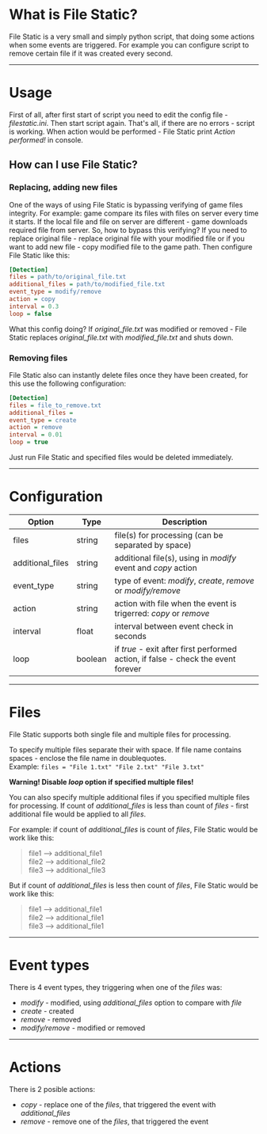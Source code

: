 What is File Static?
====================
File Static is a very small and simply python script, that doing some actions when some events are triggered.
For example you can configure script to remove certain file if it was created every second.

---

Usage
=====
First of all, after first start of script you need to edit the config file - _filestatic.ini_.
Then start script again. That's all, if there are no errors - script is working. When action would be performed -
File Static print _Action performed!_ in console.

How can I use File Static?
----------------------------
### Replacing, adding new files
One of the ways of using File Static is bypassing verifying of game files integrity.
For example: game compare its files with files on server every time it starts. If the local file and file on server
are different - game downloads required file from server.
So, how to bypass this verifying? If you need to replace original file - replace original file
with your modified file or if you want to add new file - copy modified file to the game path.
Then configure File Static like this:
```ini
[Detection]
files = path/to/original_file.txt
additional_files = path/to/modified_file.txt
event_type = modify/remove
action = copy
interval = 0.3
loop = false
```
What this config doing? If _original_file.txt_ was modified or removed - File Static replaces _original_file.txt_
with _modified_file.txt_ and shuts down.

### Removing files
File Static also can instantly delete files once they have been created, for this use the following configuration:
```ini
[Detection]
files = file_to_remove.txt
additional_files = 
event_type = create
action = remove
interval = 0.01
loop = true
```
Just run File Static and specified files would be deleted immediately.

---

Configuration
=============
Option           | Type    | Description
-----------------|---------|------------
files            | string  | file(s) for processing (can be separated by space)
additional_files | string  | additional file(s), using in _modify_ event and _copy_ action
event_type       | string  | type of event: _modify_, _create_, _remove_ or _modify/remove_
action           | string  | action with file when the event is trigerred: _copy_ or _remove_
interval         | float   | interval between event check in seconds
loop             | boolean | if _true_ - exit after first performed action, if false - check the event forever

---

Files
=====
File Static supports both single file and multiple files for processing.

To specify multiple files separate their with space. If file name contains spaces - enclose the file name in doublequotes.  
Example:
`files = "File 1.txt" "File 2.txt" "File 3.txt"`

**Warning! Disable _loop_ option if specified multiple files!**

You can also specify multiple additional files if you specified multiple files for processing.
If count of _additional_files_ is less than count of _files_ - first additional file would be applied to all _files_.

For example: if count of _additional_files_ is count of _files_, File Static would be work like this:
> file1 --> additional_file1  
> file2 --> additional_file2  
> file3 --> additional_file3

But if count of _additional_files_ is less then count of _files_, File Static would be work like this:
> file1 --> additional_file1  
> file2 --> additional_file1  
> file3 --> additional_file1

---

Event types
===========
There is 4 event types, they triggering when one of the _files_ was:

  * _modify_ - modified, using _additional_files_ option to compare with _file_
  * _create_ - created
  * _remove_ - removed
  * _modify/remove_ - modified or removed

---

Actions
=======
There is 2 posible actions:

  * _copy_ - replace one of the _files_, that triggered the event with _additional_files_
  * _remove_ - remove one of the _files_, that triggered the event